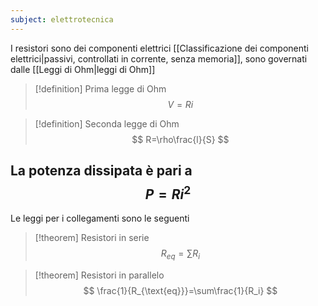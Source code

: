 ```yaml
---
subject: elettrotecnica
---
```

I resistori sono dei componenti elettrici [[Classificazione dei componenti elettrici|passivi, controllati in corrente, senza memoria]], sono governati dalle [[Leggi di Ohm|leggi di Ohm]]
> [!definition] Prima legge di Ohm
> $$
> V=Ri
> $$

> [!definition] Seconda legge di Ohm
> $$
> R=\rho\frac{l}{S}
> $$

La potenza dissipata è pari a 
$$
P=Ri^2
$$
---
Le leggi per i collegamenti sono le seguenti
> [!theorem] Resistori in serie
> $$
> R_{eq}=\sum R_i
> $$

> [!theorem] Resistori in parallelo
> $$
> \frac{1}{R_{\text{eq}}}=\sum\frac{1}{R_i}
> $$